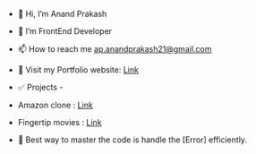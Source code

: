 - 👋 Hi, I’m Anand Prakash
- 🌱 I’m FrontEnd Developer
- 📫 How to reach me ap.anandprakash21@gmail.com
- 👻 Visit my Portfolio website: [Link](https://anand-portffolio.netlify.app/)

- ✅ Projects -
- Amazon clone : [Link](https://amazonclonewebapp.netlify.app/)
- Fingertip movies : [Link](https://fingertip-movies.netlify.app/)


- 📄 Best way to master the code is handle the [Error] efficiently.
